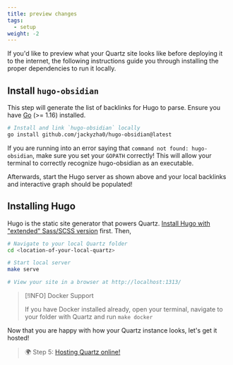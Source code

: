```yaml
---
title: preview changes
tags:
  - setup
weight: -2
---
```


If you'd like to preview what your Quartz site looks like before deploying it to the internet, the following
instructions guide you through installing the proper dependencies to run it locally.

## Install `hugo-obsidian`

This step will generate the list of backlinks for Hugo to parse. Ensure you have [Go](https://golang.org/doc/install) (>= 1.16) installed.

````bash
# Install and link `hugo-obsidian` locally
go install github.com/jackyzha0/hugo-obsidian@latest
````

If you are running into an error saying that `command not found: hugo-obsidian`, make sure you set your `GOPATH` correctly! This will allow your terminal to correctly recognize hugo-obsidian as an executable.

Afterwards, start the Hugo server as shown above and your local backlinks and interactive graph should be populated!

## Installing Hugo

Hugo is the static site generator that powers Quartz. [Install Hugo with "extended" Sass/SCSS version](https://gohugo.io/getting-started/installing/) first. Then,

````bash
# Navigate to your local Quartz folder
cd <location-of-your-local-quartz>

# Start local server
make serve

# View your site in a browser at http://localhost:1313/
````

 > 
 > \[!INFO\] Docker Support
 > 
 > If you have Docker installed already, open your terminal, navigate to your folder with Quartz and run `make docker`

Now that you are happy with how your Quartz instance looks, let's get it hosted!

 > 
 > 🌍 Step 5: [Hosting Quartz online!](hosting.md)
